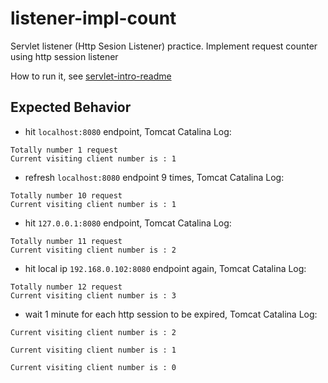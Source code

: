 # listener-impl-count
Servlet listener (Http Sesion Listener) practice. Implement request counter using http session listener

How to run it, see [servlet-intro-readme](https://github.com/rsun07/Java_Web/tree/master/servlet-intro#how-to-run-it)

## Expected Behavior
- hit `localhost:8080` endpoint, Tomcat Catalina Log:
```
Totally number 1 request
Current visiting client number is : 1
```
- refresh `localhost:8080` endpoint 9 times, Tomcat Catalina Log:
```
Totally number 10 request
Current visiting client number is : 1
```
- hit `127.0.0.1:8080` endpoint, Tomcat Catalina Log:
```
Totally number 11 request
Current visiting client number is : 2
```
- hit local ip `192.168.0.102:8080` endpoint again, Tomcat Catalina Log:
```
Totally number 12 request
Current visiting client number is : 3
```
- wait 1 minute for each http session to be expired, Tomcat Catalina Log:
```
Current visiting client number is : 2

Current visiting client number is : 1

Current visiting client number is : 0
```
